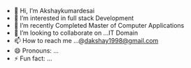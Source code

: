 - 👋 Hi, I’m Akshaykumardesai
- 👀 I’m interested in full stack Development
- 🌱 I’m recently Completed Master of Computer Applications
- 💞️ I’m looking to collaborate on ...IT Domain
- 📫 How to reach me ...@dakshay1998@gmail.com
- 😄 Pronouns: ...
- ⚡ Fun fact: ...

<!---
akshaydesai99/akshaydesai99 is a ✨ special ✨ repository because its `README.md` (this file) appears on your GitHub profile.
You can click the Preview link to take a look at your changes.
--->
